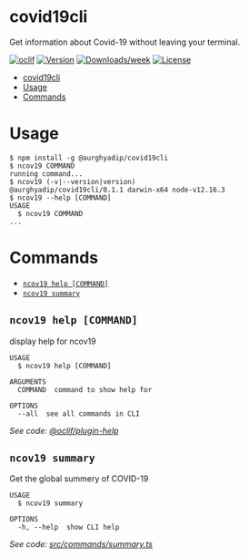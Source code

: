 # covid19cli

Get information about Covid-19 without leaving your terminal.

[![oclif](https://img.shields.io/badge/cli-oclif-brightgreen.svg)](https://oclif.io)
[![Version](https://img.shields.io/npm/v/@aurghyadip/covid19cli)](https://www.npmjs.com/package/@aurghyadip/covid19cli)
[![Downloads/week](https://img.shields.io/npm/dw/@aurghyadip/covid19cli.svg)](https://www.npmjs.com/package/@aurghyadip/covid19cli)
[![License](https://img.shields.io/npm/l/@aurghyadip/covid19cli.svg)](https://github.com/aurghya-0/covid19cli/blob/master/package.json)

<!-- toc -->
* [covid19cli](#covid19cli)
* [Usage](#usage)
* [Commands](#commands)
<!-- tocstop -->

# Usage

<!-- usage -->
```sh-session
$ npm install -g @aurghyadip/covid19cli
$ ncov19 COMMAND
running command...
$ ncov19 (-v|--version|version)
@aurghyadip/covid19cli/0.1.1 darwin-x64 node-v12.16.3
$ ncov19 --help [COMMAND]
USAGE
  $ ncov19 COMMAND
...
```
<!-- usagestop -->

# Commands

<!-- commands -->
* [`ncov19 help [COMMAND]`](#ncov19-help-command)
* [`ncov19 summary`](#ncov19-summary)

## `ncov19 help [COMMAND]`

display help for ncov19

```
USAGE
  $ ncov19 help [COMMAND]

ARGUMENTS
  COMMAND  command to show help for

OPTIONS
  --all  see all commands in CLI
```

_See code: [@oclif/plugin-help](https://github.com/oclif/plugin-help/blob/v3.0.1/src/commands/help.ts)_

## `ncov19 summary`

Get the global summery of COVID-19

```
USAGE
  $ ncov19 summary

OPTIONS
  -h, --help  show CLI help
```

_See code: [src/commands/summary.ts](https://github.com/aurghya-0/covid19cli/blob/v0.1.1/src/commands/summary.ts)_
<!-- commandsstop -->
